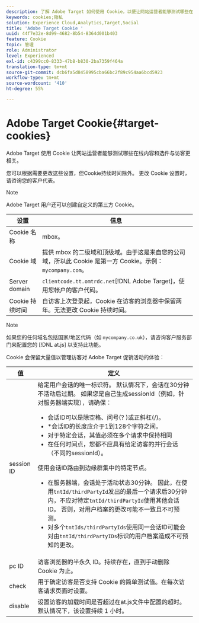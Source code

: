 ```yaml
---
description: 了解 Adobe Target 如何使用 Cookie，以便让网站运营者能够测试哪些在线内容和选件与访客更相关。
keywords: cookies;隐私
solution: Experience Cloud,Analytics,Target,Social
title: 'Adobe Target Cookie '
uuid: 44f7e32e-8d99-4682-8b54-8364d001b403
feature: Cookie
topic: 管理
role: Administrator
level: Experienced
exl-id: c4399cc0-8333-47b8-b830-2ba7359f464a
translation-type: tm+mt
source-git-commit: dcb6fa5d8458995cba66bc2f89c954aa6bcd5923
workflow-type: tm+mt
source-wordcount: '410'
ht-degree: 55%

---
```


# Adobe Target Cookie{#target-cookies}

Adobe Target 使用 Cookie 让网站运营者能够测试哪些在线内容和选件与访客更相关。

您可以根据需要更改这些设置，但Cookie持续时间除外。 更改 Cookie 设置时，请咨询您的客户代表。

>[!NOTE]
>
>Adobe Target 用户还可以创建自定义的第三方 Cookie。

| 设置 | 信息 |
| --- | --- |
| Cookie 名称 | mbox。 |
| Cookie 域 | 提供 mbox 的二级域和顶级域。由于这是来自您的公司域，所以此 Cookie 是第一方 Cookie。示例：`mycompany.com`。 |
| Server domain | `clientcode.tt.omtrdc.net`[!DNL Adobe Target]，使用您帐户的客户代码。 |
| Cookie 持续时间 | 自访客上次登录起，Cookie 在访客的浏览器中保留两年。无法更改 Cookie 持续时间。 |



>[!NOTE]
>
>如果您的任何域名包括国家/地区代码（如 `mycompany.co.uk`），请咨询客户服务部门来配置您的 [!DNL at.js] 以支持此功能。

Cookie 会保留大量值以管理访客对 Adobe Target 促销活动的体验：

| 值 | 定义 |
| --- | --- |
| session ID | 给定用户会话的唯一标识符。 默认情况下，会话在30分钟不活动后过期。 如果您是自己生成sessionId（例如，针对服务器端实现），请确保：<ul><li>会话ID可以是除空格、问号(? )或正斜杠(/)。</li><li>*会话ID的长度应介于1到128个字符之间。</li><li>对于特定会话，其值必须在多个请求中保持相同</li><li>在任何时间点，您都不应具有给定访客的并行会话（不同的sessionId）。</li></ul>使用会话ID路由到边缘群集中的特定节点。<ul><li>在服务器端，会话处于活动状态30分钟。 因此，在使用`tntId/thirdPartyId`发出的最后一个请求后30分钟内，不应对特定`tntId/thirdPartyId`使用其他会话ID。 否则，对用户档案的更改可能不一致且不可预测。</li><li>对多个`tntIds/thirdPartyIds`使用同一会话ID可能会对由`tntId/thirdPartyIDs`标识的用户档案造成不可预知的更改。</li></ul> |
| pc ID | 访客浏览器的半永久 ID。持续存在，直到手动删除 Cookie 为止。 |
| check | 用于确定访客是否支持 Cookie 的简单测试值。在每次访客请求页面时设置。 |
| disable | 设置访客的加载时间是否超过在at.js文件中配置的超时。 默认情况下，该设置持续 1 小时。 |

